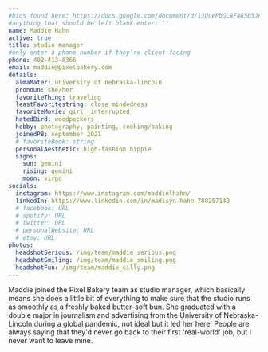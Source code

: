 ```yaml
---
#bios found here: https://docs.google.com/document/d/13UuePbGLRF4G5b5JoEe2Vua3NukZ1-QwRW4Oisnd8lI/edit#
#anything that should be left blank enter: ''
name: Maddie Hahn
active: true
title: studio manager
#only enter a phone number if they're client facing
phone: 402-413-8366
email: maddie@pixelbakery.com
details:
  almaMater: university of nebraska-lincoln
  pronoun: she/her
  favoriteThing: traveling
  leastFavoritestring: close mindedness
  favoriteMovie: girl, interrupted
  hatedBird: woodpeckers
  hobby: photography, painting, cooking/baking
  joinedPB: september 2021
  # favoriteBook: string
  personalAesthetic: high-fashion hippie
  signs:
    sun: gemini
    rising: gemini
    moon: virgo
socials:
  instagram: https://www.instagram.com/maddielhahn/ 
  linkedIn: https://www.linkedin.com/in/madisyn-hahn-788257140 
  # facebook: URL
  # spotify: URL
  # twitter: URL
  # personalWebsite: URL
  # etsy: URL
photos:
  headshotSerious: /img/team/maddie_serious.png
  headshotSmiling: /img/team/maddie_smiling.png
  headshotFun: /img/team/maddie_silly.png
---
```

Maddie joined the Pixel Bakery team as studio manager, which basically means she does a little bit of everything to make sure that the studio runs as smoothly as a freshly baked butter-soft bun. She graduated with a double major in journalism and advertising from the University of Nebraska-Lincoln during a global pandemic, not ideal but it led her here! People are always saying that they'd never go back to their first 'real-world' job, but I never want to leave mine.